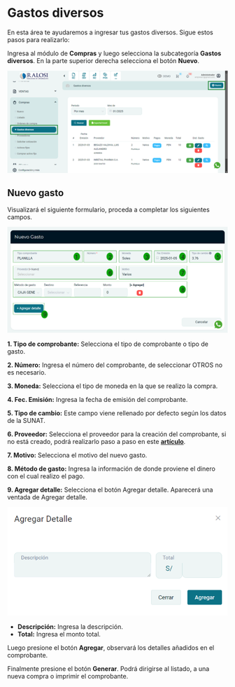 # Gastos diversos

En esta área te ayudaremos a ingresar tus gastos diversos. Sigue estos pasos para realizarlo:

Ingresa al módulo de **Compras** y luego selecciona la subcategoría **Gastos diversos**. En la parte superior derecha selecciona el botón **Nuevo**.

![Alt text](img/gastos1.jpg)

## Nuevo gasto

Visualizará el siguiente formulario, proceda a completar los siguientes campos.

![Alt text](img/gastos4.jpg)

**1. Tipo de comprobante:** Selecciona el tipo de comprobante o tipo de gasto.

**2. Número:** Ingresa el número del comprobante, de seleccionar OTROS no es necesario.

**3. Moneda:** Selecciona el tipo de moneda en la que se realizo la compra.

**4. Fec. Emisión:** Ingresa la fecha de emisión del comprobante.

**5. Tipo de cambio:** Este campo viene rellenado por defecto según los datos de la SUNAT.

**6. Proveedor:** Selecciona el proveedor para la creación del comprobante, si no está creado, podrá realizarlo paso a paso en este **[artículo](https://manual.uio.la/Pro7/modulos/Esenciales/compras/Proveedores-creacion-individual)**.

**7. Motivo:** Selecciona el motivo del nuevo gasto.

**8. Método de gasto:** Ingresa la información de donde proviene el dinero con el cual realizo el pago.

**9. Agregar detalle:** Selecciona el botón Agregar detalle. Aparecerá una ventada de Agregar detalle.

![Alt text](img/gastos3.jpg)

- **Descripción:** Ingresa la descripción.
- **Total:** Ingresa el monto total.

Luego presione el botón **Agregar**, observará los detalles añadidos en el comprobante.

Finalmente presione el botón **Generar**. Podrá dirigirse al listado, a una nueva compra o imprimir el comprobante.
